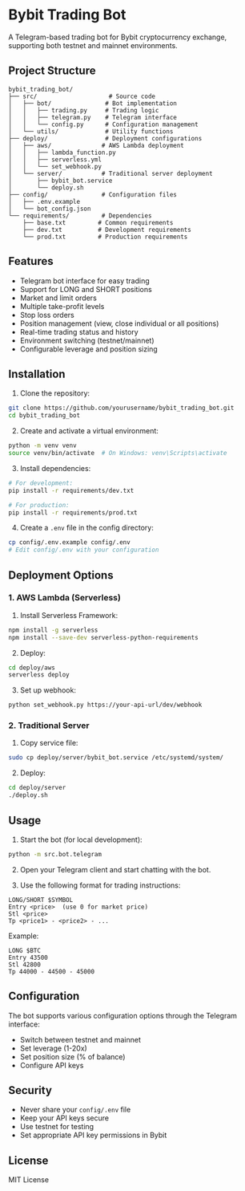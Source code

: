 # Bybit Trading Bot

A Telegram-based trading bot for Bybit cryptocurrency exchange, supporting both testnet and mainnet environments.

## Project Structure

```
bybit_trading_bot/
├── src/                    # Source code
│   ├── bot/               # Bot implementation
│   │   ├── trading.py     # Trading logic
│   │   ├── telegram.py    # Telegram interface
│   │   └── config.py      # Configuration management
│   └── utils/             # Utility functions
├── deploy/                # Deployment configurations
│   ├── aws/              # AWS Lambda deployment
│   │   ├── lambda_function.py
│   │   ├── serverless.yml
│   │   └── set_webhook.py
│   └── server/           # Traditional server deployment
│       ├── bybit_bot.service
│       └── deploy.sh
├── config/               # Configuration files
│   ├── .env.example
│   └── bot_config.json
└── requirements/         # Dependencies
    ├── base.txt         # Common requirements
    ├── dev.txt          # Development requirements
    └── prod.txt         # Production requirements
```

## Features

- Telegram bot interface for easy trading
- Support for LONG and SHORT positions
- Market and limit orders
- Multiple take-profit levels
- Stop loss orders
- Position management (view, close individual or all positions)
- Real-time trading status and history
- Environment switching (testnet/mainnet)
- Configurable leverage and position sizing

## Installation

1. Clone the repository:
```bash
git clone https://github.com/yourusername/bybit_trading_bot.git
cd bybit_trading_bot
```

2. Create and activate a virtual environment:
```bash
python -m venv venv
source venv/bin/activate  # On Windows: venv\Scripts\activate
```

3. Install dependencies:
```bash
# For development:
pip install -r requirements/dev.txt

# For production:
pip install -r requirements/prod.txt
```

4. Create a `.env` file in the config directory:
```bash
cp config/.env.example config/.env
# Edit config/.env with your configuration
```

## Deployment Options

### 1. AWS Lambda (Serverless)

1. Install Serverless Framework:
```bash
npm install -g serverless
npm install --save-dev serverless-python-requirements
```

2. Deploy:
```bash
cd deploy/aws
serverless deploy
```

3. Set up webhook:
```bash
python set_webhook.py https://your-api-url/dev/webhook
```

### 2. Traditional Server

1. Copy service file:
```bash
sudo cp deploy/server/bybit_bot.service /etc/systemd/system/
```

2. Deploy:
```bash
cd deploy/server
./deploy.sh
```

## Usage

1. Start the bot (for local development):
```bash
python -m src.bot.telegram
```

2. Open your Telegram client and start chatting with the bot.

3. Use the following format for trading instructions:
```
LONG/SHORT $SYMBOL
Entry <price>  (use 0 for market price)
Stl <price>
Tp <price1> - <price2> - ...
```

Example:
```
LONG $BTC
Entry 43500
Stl 42800
Tp 44000 - 44500 - 45000
```

## Configuration

The bot supports various configuration options through the Telegram interface:
- Switch between testnet and mainnet
- Set leverage (1-20x)
- Set position size (% of balance)
- Configure API keys

## Security

- Never share your `config/.env` file
- Keep your API keys secure
- Use testnet for testing
- Set appropriate API key permissions in Bybit

## License

MIT License 